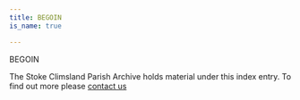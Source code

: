 ```yaml
---
title: BEGOIN
is_name: true

---
```


BEGOIN


The Stoke Climsland Parish Archive holds material under this index entry. To find out more please [contact us](/contact/)
